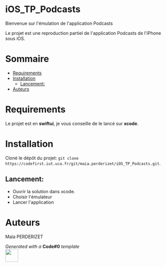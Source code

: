 # iOS_TP_Podcasts

Bienvenue sur l'émulation de l'application Podcasts

Le projet est une reproduction partiel de l'application Podcasts de l'iPhone sous iOS.

# Sommaire

- [Requirements](#requirements)
- [Installation](#installation)
    - [Lancement:](#lancement)
- [Auteurs](#auteurs)

# Requirements

Le projet est en **swiftui**, je vous conseille de le lancé sur **xcode**.

# Installation

Cloné le dépôt du projet: ```git clone https://codefirst.iut.uca.fr/git/maia.perderizet/iOS_TP_Podcasts.git```.

## Lancement:

- Ouvrir la solution dans xcode.
- Choisir l'émulateur
- Lancer l'application

# Auteurs
Maïa PERDERIZET

_Generated with a_ **Code#0** _template_  
<img src="Documentation/doc_images/CodeFirst.png" height=40/>   
